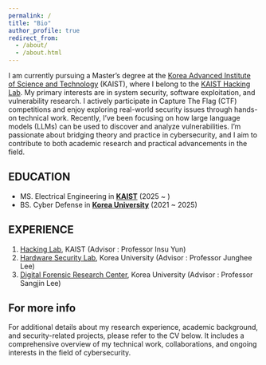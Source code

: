 ```yaml
---
permalink: /
title: "Bio"
author_profile: true
redirect_from: 
  - /about/
  - /about.html
---
```


I am currently pursuing a Master’s degree at the [Korea Advanced Institute of Science and Technology](https://www.kaist.ac.kr/en/) (KAIST), where I belong to the [KAIST Hacking Lab](https://kaist-hacking.github.io/). My primary interests are in system security, software exploitation, and vulnerability research. I actively participate in Capture The Flag (CTF) competitions and enjoy exploring real-world security issues through hands-on technical work. Recently, I’ve been focusing on how large language models (LLMs) can be used to discover and analyze vulnerabilities. I’m passionate about bridging theory and practice in cybersecurity, and I aim to contribute to both academic research and practical advancements in the field.

EDUCATION
------
- MS. Electrical Engineering in [<b>KAIST</b>](https://www.kaist.ac.kr/en/) (2025 ~ )
- BS. Cyber Defense in [<b>Korea University</b>](https://www.korea.edu/sites/en/index.do) (2021 ~ 2025)

EXPERIENCE
------
1. [Hacking Lab](https://kaist-hacking.github.io/), KAIST (Advisor : Professor Insu Yun)
2. [Hardware Security Lab](https://sites.google.com/view/hwseclab), Korea University (Advisor : Professor Junghee Lee)
3. [Digital Forensic Research Center](https://dfrc.korea.ac.kr/), Korea University (Advisor : Professor Sangjin Lee)


For more info
------
For additional details about my research experience, academic background, and security-related projects, please refer to the CV below. It includes a comprehensive overview of my technical work, collaborations, and ongoing interests in the field of cybersecurity.
